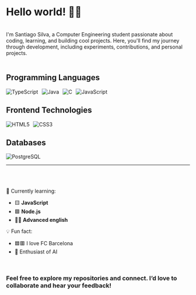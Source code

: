 # Hello world! 👋👋

<br>
 I'm Santiago Silva, a Computer Engineering student passionate about coding, learning, and building cool projects. Here, you'll find my journey through development, including experiments, contributions, and personal projects.
<br>
<br>

## Programming Languages

<div style="display: flex; gap: 10px;">
  <img src="https://img.shields.io/badge/TypeScript-007ACC?style=for-the-badge&logo=typescript&logoColor=white" alt="TypeScript">
  <img src="https://img.shields.io/badge/Java-007396?style=for-the-badge&logo=java&logoColor=white" alt="Java">
  <img src="https://img.shields.io/badge/C-00599C?style=for-the-badge&logo=c&logoColor=white" alt="C">
  <img src="https://img.shields.io/badge/JavaScript-F7DF1E?style=for-the-badge&logo=javascript&logoColor=black" alt="JavaScript">
</div>

## Frontend Technologies

<div style="display: flex; gap: 10px;">
  <img src="https://img.shields.io/badge/HTML5-E34F26?style=for-the-badge&logo=html5&logoColor=white" alt="HTML5">
  <img src="https://img.shields.io/badge/CSS3-1572B6?style=for-the-badge&logo=css3&logoColor=white" alt="CSS3">
</div>


## Databases

<div style="display: flex; gap: 10px;">
  <img src="https://img.shields.io/badge/PostgreSQL-4169E1?style=for-the-badge&logo=postgresql&logoColor=white" alt="PostgreSQL">
</div>

---

<br>
<br>

🌱 Currently learning: 
  * 🟨 **JavaScript**
  * 🟩 **Node.js**
  * 👩‍🏫 **Advanced english**



 
💡 Fun fact: 
  *  🟦🟥 I love FC Barcelona
  * 🤖 Enthusiast of AI

<br>

### Feel free to explore my repositories and connect. I’d love to collaborate and hear your feedback!



